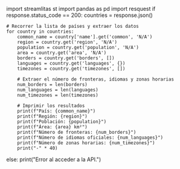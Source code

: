 
import streamlitas st
import pandas as pd
import resquest 
if response.status_code == 200:
    countries = response.json()
    
    # Recorrer la lista de países y extraer los datos
    for country in countries:
        common_name = country['name'].get('common', 'N/A')
        region = country.get('region', 'N/A')
        population = country.get('population', 'N/A')
        area = country.get('area', 'N/A')
        borders = country.get('borders', [])
        languages = country.get('languages', {})
        timezones = country.get('timezones', [])
        
        # Extraer el número de fronteras, idiomas y zonas horarias
        num_borders = len(borders)
        num_languages = len(languages)
        num_timezones = len(timezones)
        
        # Imprimir los resultados
        print(f"País: {common_name}")
        print(f"Región: {region}")
        print(f"Población: {population}")
        print(f"Área: {area} km²")
        print(f"Número de fronteras: {num_borders}")
        print(f"Número de idiomas oficiales: {num_languages}")
        print(f"Número de zonas horarias: {num_timezones}")
        print("-" * 40)
else:
    print("Error al acceder a la API.")
